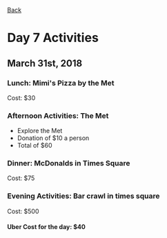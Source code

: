 [Back](/README.md)
# Day 7 Activities
## March 31st, 2018
### Lunch: Mimi's Pizza by the Met
Cost: $30
### Afternoon Activities: The Met
* Explore the Met
* Donation of $10 a person
* Total of $60
### Dinner: McDonalds in Times Square
Cost: $75
### Evening Activities: Bar crawl in times square
Cost: $500
#### Uber Cost for the day: $40
